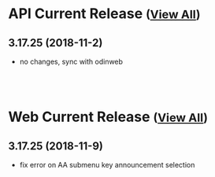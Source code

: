 
# API Current Release <small>([View All](/API.md))</small>
## 3.17.25 (2018-11-2)
- no changes, sync with odinweb


<br><br>
# Web Current Release <small>([View All](/Web.md))</small>
## 3.17.25 (2018-11-9)
- fix error on AA submenu key announcement selection

  